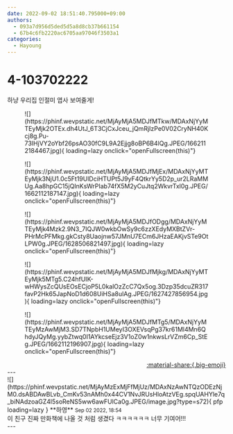```yaml
---
date: 2022-09-02 18:51:40.795000+09:00
authors:
  - 093a7d956d5ded5d5a8d8cb37b661154
  - 67b4c6fb2220ac6705aa97046f3503a1
categories:
  - Hayoung
---
```


# 4-103702222

<div class="post-container" markdown="1">
<div class="content-container md-sidebar__scrollwrap" markdown="1">

하냥 우리집 인절미 엽사 보여줄게! 
<figure markdown="1">
![](https://phinf.wevpstatic.net/MjAyMjA5MDJfMTkw/MDAxNjYyMTEyMjk2OTEx.dh4UtJ_6T3CjCxJceu_jQmRjIzPe0V02CryNH40Kcj8g.Pu-73IHjVY2oYbf26psAO30fC9L9A2Ejjg8oBP6B4lQg.JPEG/1662112184467.jpg){ loading=lazy onclick="openFullscreen(this)"}
</figure>

<figure markdown="1">
![](https://phinf.wevpstatic.net/MjAyMjA5MDJfMjEx/MDAxNjYyMTEyMjk3NjU1.0c5Ft19UlDciHTUPt5J9yF4QtkrYy5D2p_ur2LRaMMUg.Aa8hpGC15jQInKsWrPIab74fX5M2yCuJtq2WkvrTxl0g.JPEG/1662112187147.jpg){ loading=lazy onclick="openFullscreen(this)"}
</figure>

<figure markdown="1">
![](https://phinf.wevpstatic.net/MjAyMjA5MDJfODgg/MDAxNjYyMTEyMjk4Mzk2.9N3_7IQJW0wkbOwSy9c6zzXEdyMXBtZVr-PHrMcPFMkg.gkCsty8Uaojnw57JMnU7ECm6JHzaEAKjvSTe9OtLPW0g.JPEG/1628506821497.jpg){ loading=lazy onclick="openFullscreen(this)"}
</figure>

<figure markdown="1">
![](https://phinf.wevpstatic.net/MjAyMjA5MDJfMjkg/MDAxNjYyMTEyMjk5MTg5.C24hfUIK-wHWysZcQUsEOsECjoP5L0kalOzZcC7Qx5og.3Dzp35dcuZR317favP2Hk65JapNoD1d608UiHSa8ulAg.JPEG/1627427856954.jpg){ loading=lazy onclick="openFullscreen(this)"}
</figure>

<figure markdown="1">
![](https://phinf.wevpstatic.net/MjAyMjA5MDJfMTg5/MDAxNjYyMTEyMzAwMjM3.SD7TNpbH1UMeyI3OXEVsqPg37kr61Ml4Mn6QhdyJQyMg.yybZtwq0I1AYkcseEjz3V1oZ0w1nkwsLrVZm6Cp_StEg.JPEG/1662112196907.jpg){ loading=lazy onclick="openFullscreen(this)"}
</figure>


</div>
</div>

<div style="text-align: right;" markdown="1">
<a href="https://weverse.io/fromis9/fanpost/4-103702222" style="text-align: right;">:material-share:{.big-emoji}</a>
</div>
---

<div class="comments-container md-sidebar__scrollwrap" markdown="1">
<div class="comment" markdown="1">
<div class='id-container' markdown="1">
![](https://phinf.wevpstatic.net/MjAyMzExMjFfMjUz/MDAxNzAwNTQzODEzNjM0.dsABDAwBLvb_CmKv53nAMh0x44CV1NvJRUsHloAtzVEg.spqUAHYle7q_biNAdzoaGZ4l5soReNS5ww6awFUlCa0g.JPEG/image.jpg?type=s72){ pfp loading=lazy }
**<span class="artist">하영</span>** <small>Sep 02 2022, 18:54</small><br>
</div>
<div class='comment-body' markdown="1">
이 친구 진짜 만화책에 나올 것 처럼 생겼다 ㅋㅋㅋㅋㅋㅋ 너무 기여어!!!
</div>
</div>
</div>
---
